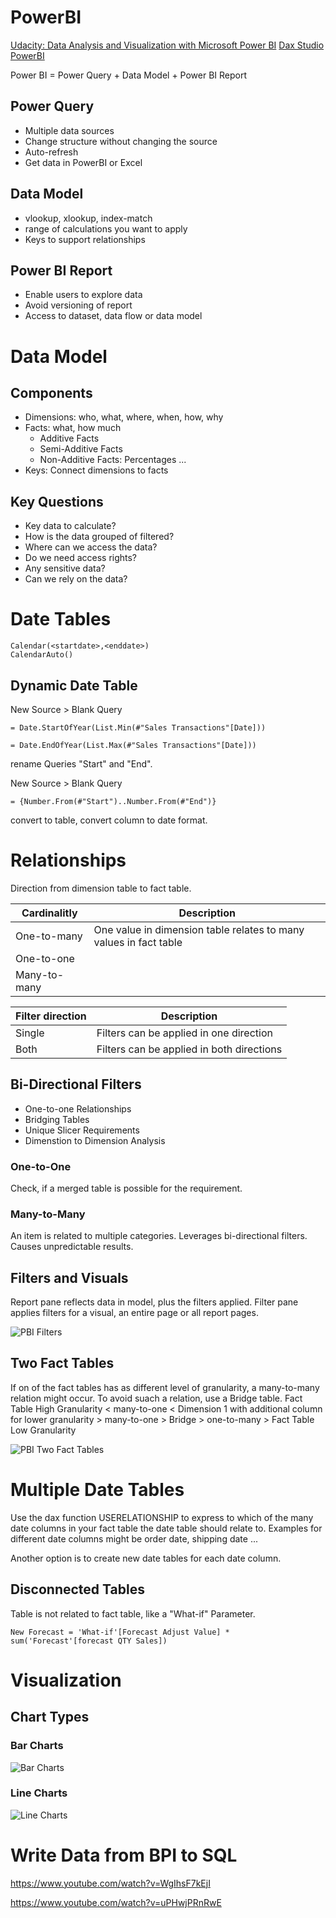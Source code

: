 # PowerBI

[Udacity: Data Analysis and Visualization with Microsoft Power BI](https://learn.udacity.com/nanodegrees/nd331)
[Dax Studio](https://daxstudio.org/)
[PowerBI](https://powerbi.microsoft.com/)

Power BI = Power Query + Data Model + Power BI Report

## Power Query

* Multiple data sources
* Change structure without changing the source
* Auto-refresh
* Get data in PowerBI or Excel

## Data Model

* vlookup, xlookup, index-match
* range of calculations you want to apply
* Keys to support relationships

## Power BI Report

* Enable users to explore data
* Avoid versioning of report
* Access to dataset, data flow or data model

# Data Model

## Components

* Dimensions: who, what, where, when, how, why
* Facts: what, how much
  * Additive Facts
  * Semi-Additive Facts
  * Non-Additive Facts: Percentages ...
* Keys: Connect dimensions to facts

## Key Questions

* Key data to calculate?
* How is the data grouped of filtered?
* Where can we access the data?
* Do we need access rights?
* Any sensitive data?
* Can we rely on the data?

# Date Tables

    Calendar(<startdate>,<enddate>)
    CalendarAuto()
    
## Dynamic Date Table

New Source > Blank Query

    = Date.StartOfYear(List.Min(#"Sales Transactions"[Date]))
    
    = Date.EndOfYear(List.Max(#"Sales Transactions"[Date]))
    
rename Queries "Start" and "End".

New Source > Blank Query

    = {Number.From(#"Start")..Number.From(#"End")}
     
convert to table, convert column to date format.

# Relationships

Direction from dimension table to fact table.

|Cardinalitly|Description|
|-|-|
|One-to-many|One value in dimension table relates to many values in fact table|
|One-to-one||
|Many-to-many||

|Filter direction|Description|
|-|-|
|Single|Filters can be applied in one direction|
|Both|Filters can be applied in both directions|

## Bi-Directional Filters

* One-to-one Relationships
* Bridging Tables
* Unique Slicer Requirements
* Dimenstion to Dimension Analysis

### One-to-One

Check, if a merged table is possible for the requirement.

### Many-to-Many

An item is related to multiple categories. Leverages bi-directional filters. Causes unpredictable results.

## Filters and Visuals

Report pane reflects data in model, plus the filters applied. Filter pane applies filters for a visual, an entire page or all report pages.

![PBI Filters](../img/pbi_filters_1.jpg)

## Two Fact Tables
    
If on of the fact tables has as different level of granularity, a many-to-many relation might occur. To avoid suach a relation, use a Bridge table. Fact Table High Granularity < many-to-one < Dimension 1 with additional column for lower granularity > many-to-one > Bridge > one-to-many > Fact Table Low Granularity
    
![PBI Two Fact Tables](../img/pbi_2.jpg)

# Multiple Date Tables

Use the dax function USERELATIONSHIP to express to which of the many date columns in your fact table the date table should relate to. Examples for different date columns might be order date, shipping date ...  

Another option is to create new date tables for each date column.

## Disconnected Tables

Table is not related to fact table, like a "What-if" Parameter.

    New Forecast = 'What-if'[Forecast Adjust Value] * sum('Forecast'[forecast QTY Sales])

# Visualization

## Chart Types

### Bar Charts
![Bar Charts](../img/pbi_3.jpg)

### Line Charts
![Line Charts](../img/pbi_4.jpg)

# Write Data from BPI to SQL

https://www.youtube.com/watch?v=WgIhsF7kEjI

https://www.youtube.com/watch?v=uPHwjPRnRwE
